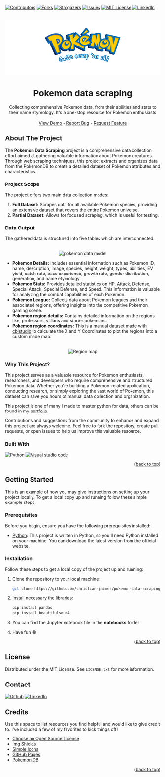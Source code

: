 <a name="readme-top"></a>

[![Contributors][contributors-shield]][contributors-url]
[![Forks][forks-shield]][forks-url]
[![Stargazers][stars-shield]][stars-url]
[![Issues][issues-shield]][issues-url]
[![MIT License][license-shield]][license-url]
[![LinkedIn][linkedin-shield]][linkedin-url]

<div align="center">
<br />
  <a href="https://github.com/christian-jaimes/pokemon-data-scraping">
    <img src="images/project-logo.png" alt="Logo">
  </a>

  <h1 align="center">Pokemon data scraping</h1>

  <p align="center">
    Collecting comprehensive Pokemon data, from their abilities and stats to their name etymology. It's a one-stop resource for Pokemon enthusiasts
    <br />
    <br />
    <a href="https://github.com/christian-jaimes/pokemon-data-scraping">View Demo</a>
    -
    <a href="https://github.com/christian-jaimes/pokemon-data-scraping/issues">Report Bug</a>
    -
    <a href="https://github.com/christian-jaimes/pokemon-data-scraping/issues">Request Feature</a>
  </p>
</div>

## About The Project

The **Pokemon Data Scraping** project is a comprehensive data collection effort aimed at gathering valuable information about Pokemon creatures. Through web scraping techniques, this project extracts and organizes data from the PokemonDB to create a detailed dataset of Pokemon attributes and characteristics.

### Project Scope

The project offers two main data collection modes:
1. **Full Dataset:** Scrapes data for all available Pokemon species, providing an extensive dataset that covers the entire Pokemon universe.
2. **Partial Dataset:** Allows for focused scraping, which is useful for testing.

### Data Output

The gathered data is structured into five tables which are interconnected:
<div align="center">
<br />
<img src="docs/data-model/Pokemon data model.png" alt="pokemon data model">
</div>

- **Pokemon Details:** Includes essential information such as Pokemon ID, name, description, image, species, height, weight, types, abilities, EV yield, catch rate, base experience, growth rate, gender distribution, generation, and name etymology.
- **Pokemon Stats:** Provides detailed statistics on HP, Attack, Defense, Special Attack, Special Defense, and Speed. This information is valuable for analyzing the combat capabilities of each Pokemon.
- **Pokemon League:** Collects data about Pokemon leagues and their associated regions, offering insights into the competitive Pokemon gaming scene.
- **Pokemon region details:** Contains detailed information on the regions like, professors, villians and starter pokemons.
- **Pokemon region coordinates:** This is a manual dataset made with [cbistudio](https://cbistudio.interworks.com/) to calculate the X and Y Coordinates to plot the regions into a custom made map.  
<div align="center">
<br />
<img src="docs/data-model/region-map.png" alt="Region map">
</div>

### Why This Project?

This project serves as a valuable resource for Pokemon enthusiasts, researchers, and developers who require comprehensive and structured Pokemon data. Whether you're building a Pokemon-related application, conducting research, or simply exploring the vast world of Pokemon, this dataset can save you hours of manual data collection and organization.

This project is one of many I made to master python for data, others can be found in my [portfolio](https://https://christian-jaimes.github.io/).

Contributions and suggestions from the community to enhance and expand this project are always welcome. Feel free to fork the repository, create pull requests, or open issues to help us improve this valuable resource.

### Built With

[![Python][python]][python-url]
[![Visual studio code][vscode]][vscode-url]

<p align="right">(<a href="#readme-top">back to top</a>)</p>
    
## Getting Started

This is an example of how you may give instructions on setting up your project locally.
To get a local copy up and running follow these simple example steps.

### Prerequisites

Before you begin, ensure you have the following prerequisites installed:
- [Python](https://www.python.org/downloads/): This project is written in Python, so you'll need Python installed on your machine. You can download the latest version from the official website.


### Installation

Follow these steps to get a local copy of the project up and running:

1. Clone the repository to your local machine:

   ```sh
   git clone https://github.com/christian-jaimes/pokemon-data-scraping.git
   

2. Install necessary the libraries:

   ```sh
   pip install pandas
   pip install beautifulsoup4

3. You can find the Jupyter notebook file in the **notebooks** folder

4. Have fun 😁

<p align="right">(<a href="#readme-top">back to top</a>)</p>

## License

Distributed under the MIT License. See `LICENSE.txt` for more information.

## Contact

[![Github][github]][github-url]
[![LinkedIn][linkedin-shield]][linkedin-url]


## Credits

Use this space to list resources you find helpful and would like to give credit to. I've included a few of my favorites to kick things off!

* [Choose an Open Source License](https://choosealicense.com)
* [Img Shields](https://shields.io)
* [Simple Icons](https://simpleicons.org/)
* [GitHub Pages](https://pages.github.com)
* [Pokemon DB](https://pokemondb.net/)

<p align="right">(<a href="#readme-top">back to top</a>)</p>

[contributors-shield]: https://img.shields.io/github/contributors/christian-jaimes/pokemon-data-scraping.svg?style=for-the-badge
[contributors-url]: https://github.com/christian-jaimes/pokemon-data-scraping/graphs/contributors

[forks-shield]: https://img.shields.io/github/forks/christian-jaimes/pokemon-data-scraping.svg?style=for-the-badge
[forks-url]: https://github.com/christian-jaimes/pokemon-data-scraping/network/members

[stars-shield]: https://img.shields.io/github/stars/christian-jaimes/pokemon-data-scraping.svg?style=for-the-badge
[stars-url]: https://github.com/christian-jaimes/pokemon-data-scraping/stargazers

[issues-shield]: https://img.shields.io/github/issues/christian-jaimes/pokemon-data-scraping.svg?style=for-the-badge
[issues-url]: https://github.com/christian-jaimes/pokemon-data-scraping/issues

[license-shield]: https://img.shields.io/github/license/christian-jaimes/pokemon-data-scraping.svg?style=for-the-badge
[license-url]: https://github.com/christian-jaimes/pokemon-data-scraping/blob/master/LICENSE.txt



[linkedin-shield]: https://img.shields.io/badge/-LinkedIn-black.svg?style=for-the-badge&logo=linkedin&colorB=555
[linkedin-url]: https://linkedin.com/in/christian-jaimes

[python]: https://img.shields.io/badge/Python-20232A?style=for-the-badge&logo=python&logoColor=4584B6
[python-url]: https://www.python.org/

[vscode]: https://img.shields.io/badge/VSCode-20232A?style=for-the-badge&logo=visualstudiocode&logoColor=0078d7
[vscode-url]: https://code.visualstudio.com/

[github]: https://img.shields.io/badge/github-20232A?style=for-the-badge&logo=github&logoColor=ffffff
[github-url]: https://github.com/christian-jaimes

[tableau]: https://img.shields.io/badge/tableau-20232A?style=for-the-badge&logo=tableau&logoColor=E97627
[tableau-url]: https://public.tableau.com/app/profile/christian-jaimes
